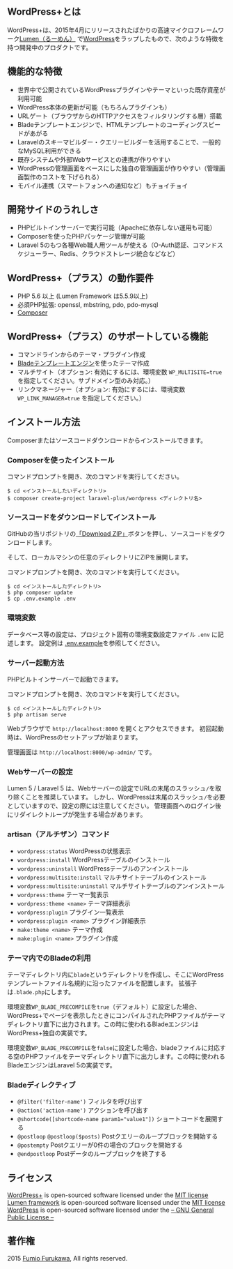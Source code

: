 ## WordPress+とは

WordPress+は、2015年4月にリリースされたばかりの高速マイクロフレームワーク[Lumen（るーめん）](http://lumen.laravel.com) で[WordPress](https://ja.wordpress.org)をラップしたもので、次のような特徴を持つ開発中のプロダクトです。

## 機能的な特徴

- 世界中で公開されているWordPressプラグインやテーマといった既存資産が利用可能
- WordPress本体の更新が可能（もちろんプラグインも）
- URLゲート（ブラウザからのHTTPアクセスをフィルタリングする層）搭載
- Bladeテンプレートエンジンで、HTMLテンプレートのコーディングスピードがあがる
- Laravelのスキーマビルダー・クエリービルダーを活用することで、一般的なMySQL利用ができる
- 既存システムや外部Webサービスとの連携が作りやすい
- WordPressの管理画面をベースにした独自の管理画面が作りやすい（管理画面製作のコストを下げられる）
- モバイル連携（スマートフォンへの通知など）もチョイチョイ

## 開発サイドのうれしさ

- PHPビルトインサーバーで実行可能（Apacheに依存しない運用も可能）
- Composerを使ったPHPパッケージ管理が可能
- Laravel 5のもつ各種Web職人用ツールが使える（O-Auth認証、コマンドスケジューラー、Redis、クラウドストレージ統合などなど）

## WordPress+（プラス）の動作要件

- PHP 5.6 以上 (Lumen Framework は5.5.9以上)
- 必須PHP拡張: openssl, mbstring, pdo, pdo-mysql
- [Composer](https://getcomposer.org/)

## WordPress+（プラス）のサポートしている機能

- コマンドラインからのテーマ・プラグイン作成
- [Bladeテンプレートエンジン](http://laravel.com/docs/5.1/blade)を使ったテーマ作成
- マルチサイト（オプション: 有効にするには、環境変数 `WP_MULTISITE=true` を指定してください。サブドメイン型のみ対応。）
- リンクマネージャー（オプション: 有効にするには、環境変数 `WP_LINK_MANAGER=true` を指定してください。）

## インストール方法

Composerまたはソースコードダウンロードからインストールできます。

### Composerを使ったインストール

コマンドプロンプトを開き、次のコマンドを実行してください。

```shell
$ cd <インストールしたいディレクトリ>
$ composer create-project laravel-plus/wordpress <ディレクトリ名>
```

### ソースコードをダウンロードしてインストール

GitHubの当リポジトリの[「Download ZIP」](https://github.com/jumilla/wordpress-plus/archive/master.zip)ボタンを押し、ソースコードをダウンロードします。

そして、ローカルマシンの任意のディレクトリにZIPを展開します。

コマンドプロンプトを開き、次のコマンドを実行してください。

```shell
$ cd <インストールしたディレクトリ>
$ php composer update
$ cp .env.example .env
```

### 環境変数

データベース等の設定は、プロジェクト固有の環境変数設定ファイル `.env` に記述します。
設定例は [.env.example](.env.example)を参照してください。

### サーバー起動方法

PHPビルトインサーバーで起動できます。

コマンドプロンプトを開き、次のコマンドを実行してください。

```shell
$ cd <インストールしたディレクトリ>
$ php artisan serve
```

Webブラウザで `http://localhost:8000` を開くとアクセスできます。
初回起動時は、WordPressのセットアップが始まります。

管理画面は `http://localhost:8000/wp-admin/` です。

### Webサーバーの設定

Lumen 5 / Laravel 5 は、Webサーバーの設定でURLの末尾のスラッシュ`/`を取り除くことを推奨しています。
しかし、WordPressは末尾のスラッシュ`/`を必要としていますので、設定の際には注意してください。
管理画面へのログイン後にリダイレクトループが発生する場合があります。

### artisan（アルチザン）コマンド

- `wordpress:status` WordPressの状態表示
- `wordpress:install` WordPressテーブルのインストール
- `wordpress:uninstall` WordPressテーブルのアンインストール
- `wordpress:multisite:install` マルチサイトテーブルのインストール
- `wordpress:multisite:uninstall` マルチサイトテーブルのアンインストール
- `wordpress:theme` テーマ一覧表示
- `wordpress:theme <name>` テーマ詳細表示
- `wordpress:plugin` プラグイン一覧表示
- `wordpress:plugin <name>` プラグイン詳細表示
- `make:theme <name>` テーマ作成
- `make:plugin <name>` プラグイン作成

### テーマ内でのBladeの利用

テーマディレクトリ内に`blade`というディレクトリを作成し、そこにWordPressテンプレートファイル名規約に沿ったファイルを配置します。
拡張子は`.blade.php`にします。

環境変数`WP_BLADE_PRECOMPILE`を`true`（デフォルト）に設定した場合、WordPress+でページを表示したときにコンパイルされたPHPファイルがテーマディレクトリ直下に出力されます。この時に使われるBladeエンジンはWordPress+独自の実装です。

環境変数`WP_BLADE_PRECOMPILE`を`false`に設定した場合、bladeファイルに対応する空のPHPファイルをテーマディレクトリ直下に出力します。この時に使われるBladeエンジンはLaravel 5の実装です。

### Bladeディレクティブ

- `@filter('filter-name')` フィルタを呼び出す
- `@action('action-name')` アクションを呼び出す
- `@shortcode([shortcode-name param1="value1"])` ショートコードを展開する
- `@postloop` `@postloop($posts)` Postクエリーのループブロックを開始する
- `@postempty` Postクエリーが0件の場合のブロックを開始する
- `@endpostloop` Postデータのループブロックを終了する

## ライセンス
[WordPress+](https://github.com/jumilla/wordpress-plus) is open-sourced software licensed under the [MIT license](http://opensource.org/licenses/MIT)  
[Lumen framework](http://lumen.laravel.com) is open-sourced software licensed under the [MIT license](http://opensource.org/licenses/MIT)  
[WordPress](https://ja.wordpress.org) is open-sourced software licensed under the [– GNU General Public License –](https://ja.wordpress.org/gpl/)  

## 著作権
2015 [Fumio Furukawa](http://jumilla.me), All rights reserved.


